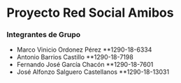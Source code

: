 # Proyecto Red Social Amibos
### Integrantes de Grupo

- Marco Vinicio Ordonez Pérez       **1290-18-6334
- Antonio Barrios Castillo          **1290-18-7198
- Fernando José García Chacón       **1290-18-7601
- José Alfonzo Salguero Castellanos **1290-18-13031
